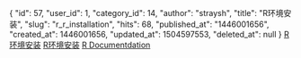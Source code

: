 {
    "id": 57,
    "user_id": 1,
    "category_id": 14,
    "author": "straysh",
    "title": "R环境安装",
    "slug": "r_r_installation",
    "hits": 68,
    "published_at": "1446001656",
    "created_at": 1446001656,
    "updated_at": 1504597553,
    "deleted_at": null
}
[R环境安装](https://cran.r-project.org/bin/linux/ubuntu/README)
[R环境安装](https://www.digitalocean.com/community/tutorials/how-to-set-up-r-on-ubuntu-14-04)
[R Documentdation](https://www.r-project.org/other-docs.html)